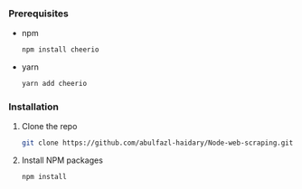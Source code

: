
### Prerequisites

* npm
  ```sh
  npm install cheerio
  ```
* yarn
  ```sh
  yarn add cheerio
  ```
  
### Installation

1. Clone the repo
   ```sh
   git clone https://github.com/abulfazl-haidary/Node-web-scraping.git
   ```
2. Install NPM packages
   ```sh
   npm install
   ```
